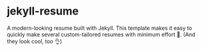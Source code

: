 # jekyll-resume
A modern-looking resume built with Jekyll.
This template makes it easy to quickly make several custom-tailored resumes with minimum effort 💪.
(And they look cool, too 👌)

